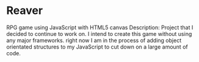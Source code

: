 # Reaver
RPG game using JavaScript with HTML5 canvas
Description: Project that I decided to continue to work on. I intend to create this game without using any major frameworks.
 right now I am in the process of adding object orientated structures to my JavaScript to cut down on a large amount of code.
 

